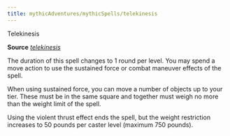 ```yaml
---
title: mythicAdventures/mythicSpells/telekinesis
---
```

Telekinesis

**Source** [_telekinesis_](spells/telekinesis.md#_telekinesis)

The duration of this spell changes to 1 round per level. You may spend a move action to use the sustained force or combat maneuver effects of the spell.

When using sustained force, you can move a number of objects up to your tier. These must be in the same square and together must weigh no more than the weight limit of the spell.

Using the violent thrust effect ends the spell, but the weight restriction increases to 50 pounds per caster level (maximum 750 pounds).

